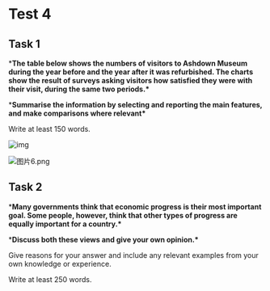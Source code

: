 # Test 4



## Task 1

***The table below shows the numbers of visitors to Ashdown Museum during the year before and the year after it was refurbished. The charts show the result of surveys asking visitors how satisfied they were with their visit, during the same two periods.\***

***Summarise the information by selecting and reporting the main features, and make comparisons where relevant\***

Write at least 150 words.

![img](https://hcp-question-bank.oss-cn-shenzhen.aliyuncs.com/question-bank/uploads/production/image/image/77/f30153f3e74806bf62a495c81504ccb8.png)

![图片6.png](https://img.papaen.com/exam/question/1pjm3WmDI3gsBVYxlL7C8IOheLiG0jcq.png)



## Task 2

***Many governments think that economic progress is their most important goal. Some people, however, think that other types of progress are equally important for a country.\***

***Discuss both these views and give your own opinion.\***

Give reasons for your answer and include any relevant examples from your own knowledge or experience.

Write at least 250 words.